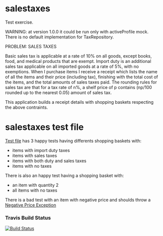 # salestaxes
Test exercise.

WARNING: at version 1.0.0 it could be run only with activeProfile mock. There is no default implementation for TaxRepository.

PROBLEM: SALES TAXES

Basic sales tax is applicable at a rate of 10% on all goods, except books, food, and medical 
products that are exempt. Import duty is an additional sales tax applicable on all imported goods
at a rate of 5%, with no exemptions.
When I purchase items I receive a receipt which lists the name of all the items and their price 
(including tax), finishing with the total cost of the items, and the total amounts of sales taxes 
paid. The rounding rules for sales tax are that for a tax rate of n%, a shelf price of p contains 
(np/100 rounded up to the nearest 0.05) amount of sales tax.

This application builds a receipt details with shopping baskets respecting the above contraints.


# salestaxes test file
[Test file](src/test/java/com/lastminute/marcoluly/SalestaxesApplicationTests.java) has 3 happy tests having differents shopping baskets with:
- items with import duty taxes
- items with sales taxes
- items with both duty and sales taxes
- items with no taxes

There is also an happy test having a shopping basket with:
- an item with quantity 2
- all items with no taxes

There is a bad test with an item with negative price and shoulds throw a [Negative Price Exception](src/main/java/com/lastminute/marcoluly/exceptions/NotNegativePriceException.java)

### Travis Build Status
[![Build Status](https://travis-ci.org/pacciu/salestaxes.svg?branch=master)](https://travis-ci.org/pacciu/salestaxes)
